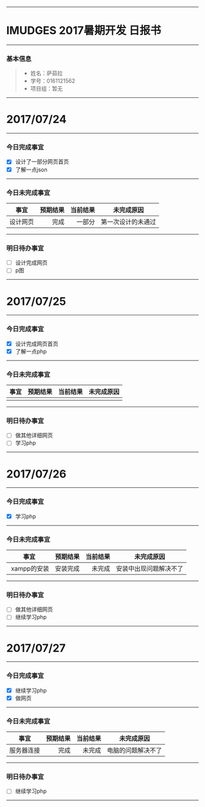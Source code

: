 -------
# IMUDGES 2017暑期开发 日报书
-------


### 基本信息
> * 姓名：萨茹拉
> * 学号：0161121562
> * 项目组：暂无

-------


# 2017/07/24

-------

### 今日完成事宜
- [x]  设计了一部分网页首页
- [x]  了解一点json

-----
### 今日未完成事宜


| 事宜     |预期结果| 当前结果  | 未完成原因   | 
| --------   | -----:  | -----:  | :----:  |
| 设计网页  | 完成  |  一部分 | 第一次设计的未通过  |


------
### 明日待办事宜
- [ ] 设计完成网页
- [ ] p图
-------
# 2017/07/25

-------

### 今日完成事宜
- [x]  设计完成网页首页
- [x]  了解一点php

-----
### 今日未完成事宜


| 事宜     |预期结果| 当前结果  | 未完成原因   | 
| --------   | -----:  | -----:  | :----:  |
|           |      |         |            |


------
### 明日待办事宜
- [ ] 做其他详细网页
- [ ] 学习php
-------

# 2017/07/26

-------

### 今日完成事宜
- [x]  学习php

-----
### 今日未完成事宜


| 事宜     |预期结果| 当前结果  | 未完成原因   | 
| --------   | -----:  | -----:  | :----:  |
|  xampp的安装 |安装完成  | 未完成 | 安装中出现问题解决不了|


------
### 明日待办事宜
- [ ] 做其他详细网页
- [ ] 继续学习php
-------

# 2017/07/27

-------

### 今日完成事宜
- [x]  继续学习php
- [x]  做网页

-----
### 今日未完成事宜


| 事宜     |预期结果| 当前结果  | 未完成原因   | 
| --------   | -----:  | -----:  | :----:  |
|服务器连接 |完成  | 未完成 |电脑的问题解决不了|


------
### 明日待办事宜
- [ ] 继续学习php
-------

